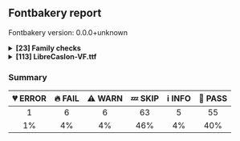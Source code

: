 ## Fontbakery report

Fontbakery version: 0.0.0+unknown

<details>
<summary><b>[23] Family checks</b></summary>
<details>
<summary>:broken_heart: <b>ERROR:</b> Do we have the latest version of FontBakery installed?</summary>

* [com.google.fonts/check/fontbakery_version](https://github.com/googlefonts/fontbakery/search?q=com.google.fonts/check/fontbakery_version)
* :broken_heart: **ERROR** Failed with AttributeError: 'NoneType' object has no attribute 'split'

</details>
<details>
<summary>:fire: <b>FAIL:</b> Check font has a license.</summary>

* [com.google.fonts/check/028](https://github.com/googlefonts/fontbakery/search?q=com.google.fonts/check/028)
* :fire: **FAIL** No license file was found. Please add an OFL.txt or a LICENSE.txt file. If you are running fontbakery on a Google Fonts upstream repo, which is fine, just make sure there is a temporary license file in the same folder. [code: no-license]

</details>
<details>
<summary>:bread: <b>PASS:</b> Checking all files are in the same directory.</summary>

* [com.google.fonts/check/002](https://github.com/googlefonts/fontbakery/search?q=com.google.fonts/check/002)
* :bread: **PASS** All files are in the same directory.

</details>
<details>
<summary>:bread: <b>PASS:</b> Fonts have equal unicode encodings?</summary>

* [com.google.fonts/check/013](https://github.com/googlefonts/fontbakery/search?q=com.google.fonts/check/013)
* :bread: **PASS** Fonts have equal unicode encodings.

</details>
<details>
<summary>:bread: <b>PASS:</b> Make sure all font files have the same version value.</summary>

* [com.google.fonts/check/014](https://github.com/googlefonts/fontbakery/search?q=com.google.fonts/check/014)
* :bread: **PASS** All font files have the same version.

</details>
<details>
<summary>:bread: <b>PASS:</b> Fonts have consistent PANOSE proportion?</summary>

* [com.google.fonts/check/009](https://github.com/googlefonts/fontbakery/search?q=com.google.fonts/check/009)
* :bread: **PASS** Fonts have consistent PANOSE proportion.

</details>
<details>
<summary>:bread: <b>PASS:</b> Fonts have consistent PANOSE family type?</summary>

* [com.google.fonts/check/010](https://github.com/googlefonts/fontbakery/search?q=com.google.fonts/check/010)
* :bread: **PASS** Fonts have consistent PANOSE family type.

</details>
<details>
<summary>:bread: <b>PASS:</b> Fonts have consistent underline thickness?</summary>

* [com.google.fonts/check/008](https://github.com/googlefonts/fontbakery/search?q=com.google.fonts/check/008)
* :bread: **PASS** Fonts have consistent underline thickness.

</details>
<details>
<summary>:zzz: <b>SKIP:</b> Does DESCRIPTION file contain broken links?</summary>

* [com.google.fonts/check/003](https://github.com/googlefonts/fontbakery/search?q=com.google.fonts/check/003)
* :zzz: **SKIP** Unfulfilled Conditions: description

</details>
<details>
<summary>:zzz: <b>SKIP:</b> Is this a proper HTML snippet?</summary>

* [com.google.fonts/check/004](https://github.com/googlefonts/fontbakery/search?q=com.google.fonts/check/004)
* :zzz: **SKIP** Unfulfilled Conditions: descfile

</details>
<details>
<summary>:zzz: <b>SKIP:</b> DESCRIPTION.en_us.html must have more than 200 bytes.</summary>

* [com.google.fonts/check/005](https://github.com/googlefonts/fontbakery/search?q=com.google.fonts/check/005)
* :zzz: **SKIP** Unfulfilled Conditions: description

</details>
<details>
<summary>:zzz: <b>SKIP:</b> DESCRIPTION.en_us.html must have less than 1000 bytes.</summary>

* [com.google.fonts/check/006](https://github.com/googlefonts/fontbakery/search?q=com.google.fonts/check/006)
* :zzz: **SKIP** Unfulfilled Conditions: description

</details>
<details>
<summary>:zzz: <b>SKIP:</b> Font designer field in METADATA.pb must not be 'unknown'.</summary>

* [com.google.fonts/check/007](https://github.com/googlefonts/fontbakery/search?q=com.google.fonts/check/007)
* :zzz: **SKIP** Unfulfilled Conditions: family_metadata

</details>
<details>
<summary>:zzz: <b>SKIP:</b> METADATA.pb: Fontfamily is listed on Google Fonts API?</summary>

* [com.google.fonts/check/081](https://github.com/googlefonts/fontbakery/search?q=com.google.fonts/check/081)
* :zzz: **SKIP** Unfulfilled Conditions: family_metadata

</details>
<details>
<summary>:zzz: <b>SKIP:</b> METADATA.pb: check if fonts field only has unique "full_name" values.</summary>

* [com.google.fonts/check/083](https://github.com/googlefonts/fontbakery/search?q=com.google.fonts/check/083)
* :zzz: **SKIP** Unfulfilled Conditions: family_metadata

</details>
<details>
<summary>:zzz: <b>SKIP:</b> METADATA.pb: check if fonts field only contains unique style:weight pairs.</summary>

* [com.google.fonts/check/084](https://github.com/googlefonts/fontbakery/search?q=com.google.fonts/check/084)
* :zzz: **SKIP** Unfulfilled Conditions: family_metadata

</details>
<details>
<summary>:zzz: <b>SKIP:</b> METADATA.pb license is "APACHE2", "UFL" or "OFL"?</summary>

* [com.google.fonts/check/085](https://github.com/googlefonts/fontbakery/search?q=com.google.fonts/check/085)
* :zzz: **SKIP** Unfulfilled Conditions: family_metadata

</details>
<details>
<summary>:zzz: <b>SKIP:</b> METADATA.pb should contain at least "menu" and "latin" subsets.</summary>

* [com.google.fonts/check/086](https://github.com/googlefonts/fontbakery/search?q=com.google.fonts/check/086)
* :zzz: **SKIP** Unfulfilled Conditions: family_metadata

</details>
<details>
<summary>:zzz: <b>SKIP:</b> METADATA.pb subsets should be alphabetically ordered.</summary>

* [com.google.fonts/check/087](https://github.com/googlefonts/fontbakery/search?q=com.google.fonts/check/087)
* :zzz: **SKIP** Unfulfilled Conditions: family_metadata

</details>
<details>
<summary>:zzz: <b>SKIP:</b> METADATA.pb: Copyright notice is the same in all fonts?</summary>

* [com.google.fonts/check/088](https://github.com/googlefonts/fontbakery/search?q=com.google.fonts/check/088)
* :zzz: **SKIP** Unfulfilled Conditions: family_metadata

</details>
<details>
<summary>:zzz: <b>SKIP:</b> Check that METADATA.pb family values are all the same.</summary>

* [com.google.fonts/check/089](https://github.com/googlefonts/fontbakery/search?q=com.google.fonts/check/089)
* :zzz: **SKIP** Unfulfilled Conditions: family_metadata

</details>
<details>
<summary>:zzz: <b>SKIP:</b> METADATA.pb: According Google Fonts standards, families should have a Regular style.</summary>

* [com.google.fonts/check/090](https://github.com/googlefonts/fontbakery/search?q=com.google.fonts/check/090)
* :zzz: **SKIP** Unfulfilled Conditions: family_metadata

</details>
<details>
<summary>:zzz: <b>SKIP:</b> METADATA.pb: Regular should be 400.</summary>

* [com.google.fonts/check/091](https://github.com/googlefonts/fontbakery/search?q=com.google.fonts/check/091)
* :zzz: **SKIP** Unfulfilled Conditions: family_metadata, has_regular_style

</details>
<br>
</details>
<details>
<summary><b>[113] LibreCaslon-VF.ttf</b></summary>
<details>
<summary>:fire: <b>FAIL:</b> Is 'gasp' table set to optimize rendering?</summary>

* [com.google.fonts/check/062](https://github.com/googlefonts/fontbakery/search?q=com.google.fonts/check/062)
* :fire: **FAIL** Font is missing the 'gasp' table. Try exporting the font with autohinting enabled.

</details>
<details>
<summary>:fire: <b>FAIL:</b> Checking OS/2 usWinAscent & usWinDescent.</summary>

* [com.google.fonts/check/040](https://github.com/googlefonts/fontbakery/search?q=com.google.fonts/check/040)
* :fire: **FAIL** OS/2.usWinAscent value should be equal or greater than 1708, but got 1707 instead [code: ascent]

</details>
<details>
<summary>:fire: <b>FAIL:</b> Checking OS/2 Metrics match hhea Metrics.</summary>

* [com.google.fonts/check/042](https://github.com/googlefonts/fontbakery/search?q=com.google.fonts/check/042)
* :fire: **FAIL** OS/2 sTypoAscender and hhea ascent must be equal. [code: ascender]

</details>
<details>
<summary>:fire: <b>FAIL:</b> Font enables smart dropout control in "prep" table instructions?</summary>

* [com.google.fonts/check/072](https://github.com/googlefonts/fontbakery/search?q=com.google.fonts/check/072)
* :fire: **FAIL** 'prep' table does not contain TrueType  instructions enabling smart dropout control. To fix, export the font with autohinting enabled, or run ttfautohint on the font, or run the  `gftools fix-nonhinting` script.

</details>
<details>
<summary>:fire: <b>FAIL:</b> Does the font have a DSIG table?</summary>

* [com.google.fonts/check/045](https://github.com/googlefonts/fontbakery/search?q=com.google.fonts/check/045)
* :fire: **FAIL** This font lacks a digital signature (DSIG table). Some applications may require one (even if only a dummy placeholder) in order to work properly.

</details>
<details>
<summary>:warning: <b>WARN:</b> Checking OS/2 achVendID.</summary>

* [com.google.fonts/check/018](https://github.com/googlefonts/fontbakery/search?q=com.google.fonts/check/018)
* :warning: **WARN** OS/2 VendorID value 'IMPA' is not a known registered id. You should set it to your own 4 character code, and register that code with Microsoft at https://www.microsoft.com/typography/links/vendorlist.aspx [code: unknown]

</details>
<details>
<summary>:warning: <b>WARN:</b> Is font em size (ideally) equal to 1000?</summary>

* [com.google.fonts/check/116](https://github.com/googlefonts/fontbakery/search?q=com.google.fonts/check/116)
* :warning: **WARN** Font em size (2048) is not equal to 1000.

</details>
<details>
<summary>:warning: <b>WARN:</b> Check if each glyph has the recommended amount of contours.</summary>

* [com.google.fonts/check/153](https://github.com/googlefonts/fontbakery/search?q=com.google.fonts/check/153)
* :warning: **WARN** This check inspects the glyph outlines and detects the total number of contours in each of them. The expected values are infered from the typical ammounts of contours observed in a large collection of reference font families. The divergences listed below may simply indicate a significantly different design on some of your glyphs. On the other hand, some of these may flag actual bugs in the font such as glyphs mapped to an incorrect codepoint. Please consider reviewing the design and codepoint assignment of these to make sure they are correct.

The following glyphs do not have the recommended number of contours:

Glyph name: dollar	Contours detected: 2	Expected: 1 or 3
Glyph name: numbersign	Contours detected: 4	Expected: 2
Glyph name: plus	Contours detected: 2	Expected: 1
Glyph name: E	Contours detected: 2	Expected: 1
Glyph name: F	Contours detected: 2	Expected: 1
Glyph name: H	Contours detected: 3	Expected: 1
Glyph name: e	Contours detected: 1	Expected: 2
Glyph name: f	Contours detected: 2	Expected: 1
Glyph name: h	Contours detected: 2	Expected: 1
Glyph name: k	Contours detected: 3	Expected: 1 or 2
Glyph name: m	Contours detected: 3	Expected: 1
Glyph name: n	Contours detected: 2	Expected: 1
Glyph name: r	Contours detected: 2	Expected: 1
Glyph name: w	Contours detected: 2	Expected: 1
Glyph name: Euro	Contours detected: 3	Expected: 1 or 2
Glyph name: logicalnot	Contours detected: 2	Expected: 1
Glyph name: plusminus	Contours detected: 3	Expected: 1 or 2
Glyph name: Egrave	Contours detected: 3	Expected: 2
Glyph name: Eacute	Contours detected: 3	Expected: 2
Glyph name: Ecircumflex	Contours detected: 3	Expected: 2
Glyph name: Edieresis	Contours detected: 4	Expected: 3
Glyph name: multiply	Contours detected: 2	Expected: 1
Glyph name: germandbls	Contours detected: 2	Expected: 1
Glyph name: egrave	Contours detected: 2	Expected: 3
Glyph name: eacute	Contours detected: 2	Expected: 3
Glyph name: ecircumflex	Contours detected: 2	Expected: 3
Glyph name: edieresis	Contours detected: 3	Expected: 4
Glyph name: eth	Contours detected: 3	Expected: 2
Glyph name: ntilde	Contours detected: 3	Expected: 2
Glyph name: ugrave	Contours detected: 3	Expected: 2
Glyph name: uacute	Contours detected: 3	Expected: 2
Glyph name: ucircumflex	Contours detected: 3	Expected: 2
Glyph name: udieresis	Contours detected: 4	Expected: 3
Glyph name: aogonek	Contours detected: 3	Expected: 2
Glyph name: dcroat	Contours detected: 3	Expected: 2
Glyph name: Emacron	Contours detected: 3	Expected: 2
Glyph name: emacron	Contours detected: 2	Expected: 3
Glyph name: Ebreve	Contours detected: 3	Expected: 2
Glyph name: ebreve	Contours detected: 2	Expected: 3
Glyph name: Edotaccent	Contours detected: 3	Expected: 2
Glyph name: edotaccent	Contours detected: 2	Expected: 3
Glyph name: Eogonek	Contours detected: 3	Expected: 1 or 2
Glyph name: Ecaron	Contours detected: 3	Expected: 2
Glyph name: ecaron	Contours detected: 2	Expected: 3
Glyph name: Hcircumflex	Contours detected: 4	Expected: 2
Glyph name: hcircumflex	Contours detected: 3	Expected: 2
Glyph name: hbar	Contours detected: 3	Expected: 1
Glyph name: uni0137	Contours detected: 4	Expected: 2 or 3
Glyph name: kgreenlandic	Contours detected: 3	Expected: 1 or 2
Glyph name: Lslash	Contours detected: 2	Expected: 1
Glyph name: lslash	Contours detected: 2	Expected: 1
Glyph name: nacute	Contours detected: 3	Expected: 2
Glyph name: uni0146	Contours detected: 3	Expected: 2
Glyph name: ncaron	Contours detected: 3	Expected: 2
Glyph name: napostrophe	Contours detected: 3	Expected: 2
Glyph name: Eng	Contours detected: 4	Expected: 1
Glyph name: eng	Contours detected: 3	Expected: 1
Glyph name: OE	Contours detected: 3	Expected: 2
Glyph name: racute	Contours detected: 3	Expected: 2
Glyph name: rcaron	Contours detected: 3	Expected: 2
Glyph name: uni0157	Contours detected: 3	Expected: 2
Glyph name: Tbar	Contours detected: 2	Expected: 1
Glyph name: tbar	Contours detected: 2	Expected: 1
Glyph name: umacron	Contours detected: 3	Expected: 2
Glyph name: ubreve	Contours detected: 3	Expected: 2
Glyph name: uring	Contours detected: 4	Expected: 3
Glyph name: uhungarumlaut	Contours detected: 4	Expected: 3
Glyph name: Uogonek	Contours detected: 2	Expected: 1
Glyph name: uogonek	Contours detected: 3	Expected: 1
Glyph name: wcircumflex	Contours detected: 3	Expected: 2
Glyph name: uni018F	Contours detected: 1	Expected: 2
Glyph name: uni01C4	Contours detected: 0	Expected: 4
Glyph name: uni01CC	Contours detected: 4	Expected: 3
Glyph name: uni01EA	Contours detected: 3	Expected: 2
Glyph name: uni01EB	Contours detected: 3	Expected: 2
Glyph name: u	Contours detected: 2	Expected: 1
Glyph name: uni0259	Contours detected: 1	Expected: 2
Glyph name: x	Contours detected: 3	Expected: 1
Glyph name: yen	Contours detected: 4	Expected: 1 or 2
Glyph name: uni1E24	Contours detected: 4	Expected: 2
Glyph name: uni1E25	Contours detected: 3	Expected: 2
Glyph name: uni1E45	Contours detected: 3	Expected: 2
Glyph name: uni1E5B	Contours detected: 3	Expected: 2
Glyph name: wgrave	Contours detected: 3	Expected: 2
Glyph name: wacute	Contours detected: 3	Expected: 2
Glyph name: wdieresis	Contours detected: 4	Expected: 3
Glyph name: uni1EB8	Contours detected: 3	Expected: 2
Glyph name: uni1EB9	Contours detected: 2	Expected: 3
Glyph name: uni1EBC	Contours detected: 3	Expected: 2
Glyph name: uni1EBD	Contours detected: 2	Expected: 3
Glyph name: uni1EE5	Contours detected: 3	Expected: 2
Glyph name: utilde	Contours detected: 3	Expected: 2

</details>
<details>
<summary>:warning: <b>WARN:</b> Checking with Microsoft Font Validator.</summary>

* [com.google.fonts/check/037](https://github.com/googlefonts/fontbakery/search?q=com.google.fonts/check/037)
* :information_source: **INFO** Microsoft Font Validator returned an error code. Output follows :

LibreCaslon-VF.ttf (file 1 of 1)
Complete: LibreCaslon-VF.ttf.report.xml
Reports are ready!



* :information_source: **INFO** MS-FonVal: The file begins with an Offset Table (file contains a single font)
* :information_source: **INFO** MS-FonVal: Not an OpenType table, contents not validated DETAILS: 
	- 
	- This table type is defined in the Apple TrueType spec.
* :information_source: **INFO** MS-FonVal: Unable to perform test due to previously detected errors DETAILS: 
	- Glyph index 1 Test: ValidateSimpContMisor 
	- Glyph index 12 Test: ValidateSimpContMisor 
	- Glyph index 26 Test: ValidateSimpContMisor 
	- Glyph index 36 Test: ValidateSimpContMisor 
	- Glyph index 40 Test: ValidateSimpContMisor 
	- Glyph index 41 Test: ValidateSimpContMisor 
	- Glyph index 42 Test: ValidateSimpContMisor 
	- Glyph index 48 Test: ValidateSimpContMisor 
	- Glyph index 73 Test: ValidateSimpContMisor 
	- Glyph index 83 Test: ValidateSimpContMisor 
	- NOTE: 37 other similar results were hidden!
* :information_source: **INFO** MS-FonVal: Loca references a zero-length entry in the glyf table DETAILS: Number of glyphs that are empty = 5
* :information_source: **INFO** MS-FonVal: maxSizeOfInstructions via method #1 DETAILS: maxSizeOfInstructions=0, computed from the glyf table
* :information_source: **INFO** MS-FonVal: No string for Typographic Family name (Name ID 16)
* :information_source: **INFO** MS-FonVal: No string for Typographic Subfamily name (Name ID 17)
* :information_source: **INFO** MS-FonVal: The post name isn't in uniXXXX or uXXXXX format and there is no Adobe Glyph List entry DETAILS: 
	- glyph = 16, char = U+000D, name = CR
	- glyph = 76, char = U+0000, name = NULL
	- glyph = 415, char = U+FB06, name = s_t
* :information_source: **INFO** MS-FonVal: The post name does not match the name in the Adobe Glyph List DETAILS: 
	- glyph = 157, char = U+02BC, name = apostrophe
	- glyph = 248, char = U+FB00, name = f_f
	- glyph = 251, char = U+FB03, name = f_f_i
	- glyph = 254, char = U+FB04, name = f_f_l
	- glyph = 257, char = U+FB01, name = f_i
	- glyph = 260, char = U+FB02, name = f_l
	- glyph = 504, char = U+03BC, name = uni03BC.1
* :information_source: **INFO** MS-FonVal: The post name has an unexpected value DETAILS: 
	- glyph = 196, char = U+F6C3, name = uni0326
	- glyph = 330, char = U+00B5, name = uni03BC
* :information_source: **INFO** MS-FonVal: Rasterization not selected for validation
* :information_source: **INFO** MS-FonVal: Total time validating file DETAILS: 0:00:16
* :bread: **PASS** MS-FonVal: The numTables field is non-zero DETAILS: 17
* :bread: **PASS** MS-FonVal: The searchRange, entrySelector, and rangeShift fields are all valid
* :bread: **PASS** MS-FonVal: The directory entry tags are in ascending order
* :bread: **PASS** MS-FonVal: The directory entry tag names are valid
* :bread: **PASS** MS-FonVal: The directory entry table offsets are all multiples of 4
* :bread: **PASS** MS-FonVal: All required tables are present
* :bread: **PASS** MS-FonVal: No unnecessary tables are present
* :bread: **PASS** MS-FonVal: Tables are in optimal order
* :bread: **PASS** MS-FonVal: All header offsets point within the table
* :bread: **PASS** MS-FonVal: The version number is 0x00010000
* :bread: **PASS** MS-FonVal: The LangSysTable is valid DETAILS: ScriptList, ScriptRecord[0](DFLT), ScriptTable, DefaultLangSysTable
* :bread: **PASS** MS-FonVal: The Script Table is valid DETAILS: ScriptList, ScriptRecord[0](DFLT), ScriptTable
* :bread: **PASS** MS-FonVal: The ScriptList Table is valid DETAILS: ScriptList
* :bread: **PASS** MS-FonVal: The Feature table is valid DETAILS: 
	- FeatureList, FeatureRecord[0](kern), FeatureTable
	- FeatureList, FeatureRecord[1](mark), FeatureTable
	- FeatureList, FeatureRecord[0](dlig), FeatureTable
	- FeatureList, FeatureRecord[1](dnom), FeatureTable
	- FeatureList, FeatureRecord[2](frac), FeatureTable
	- FeatureList, FeatureRecord[3](liga), FeatureTable
	- FeatureList, FeatureRecord[4](numr), FeatureTable
	- FeatureList, FeatureRecord[5](onum), FeatureTable
	- FeatureList, FeatureRecord[6](ordn), FeatureTable
	- FeatureList, FeatureRecord[7](sinf), FeatureTable
	- FeatureList, FeatureRecord[8](sups), FeatureTable
	- FeatureList, FeatureRecord[9](tnum), FeatureTable
* :bread: **PASS** MS-FonVal: The FeatureList table is valid DETAILS: FeatureList
* :bread: **PASS** MS-FonVal: The PairSet table is valid DETAILS: 
	- LookupList, Lookup[0], SubTable[0](PairPos, fmt 1), PairSet[0]
	- LookupList, Lookup[0], SubTable[0](PairPos, fmt 1), PairSet[1]
	- LookupList, Lookup[0], SubTable[0](PairPos, fmt 1), PairSet[2]
	- LookupList, Lookup[0], SubTable[0](PairPos, fmt 1), PairSet[3]
	- LookupList, Lookup[0], SubTable[0](PairPos, fmt 1), PairSet[4]
	- LookupList, Lookup[0], SubTable[0](PairPos, fmt 1), PairSet[5]
	- LookupList, Lookup[0], SubTable[0](PairPos, fmt 1), PairSet[6]
	- LookupList, Lookup[0], SubTable[0](PairPos, fmt 1), PairSet[7]
	- LookupList, Lookup[0], SubTable[0](PairPos, fmt 1), PairSet[8]
	- LookupList, Lookup[0], SubTable[0](PairPos, fmt 1), PairSet[9]
	- NOTE: 360 other similar results were hidden!
* :bread: **PASS** MS-FonVal: The PairPos subtable is valid DETAILS: 
	- LookupList, Lookup[0], SubTable[0](PairPos, fmt 1)
	- LookupList, Lookup[0], SubTable[1](PairPos, fmt 2)
* :bread: **PASS** MS-FonVal: The BaseArray table is valid DETAILS: LookupList, Lookup[1], SubTable[0](MarkBasePos), BaseArray
* :bread: **PASS** MS-FonVal: The MarkBasePos subtable is valid DETAILS: LookupList, Lookup[1], SubTable[0](MarkBasePos)
* :bread: **PASS** MS-FonVal: The LookupList table is valid DETAILS: LookupList
* :bread: **PASS** MS-FonVal: The LigatureSubst subtable is valid DETAILS: 
	- LookupList, Lookup[0], SubTable[0](LigatureSubst, fmt 1)
	- LookupList, Lookup[1], SubTable[0](LigatureSubst, fmt 1)
	- LookupList, Lookup[2], SubTable[0](LigatureSubst, fmt 1)
* :bread: **PASS** MS-FonVal: The SingleSubst subtable is valid DETAILS: 
	- LookupList, Lookup[3], SubTable[0](SingleSubst, fmt 2)
	- LookupList, Lookup[5], SubTable[0](SingleSubst, fmt 2)
	- LookupList, Lookup[6], SubTable[0](SingleSubst, fmt 2)
	- LookupList, Lookup[7], SubTable[0](SingleSubst, fmt 2)
	- LookupList, Lookup[8], SubTable[0](SingleSubst, fmt 1)
	- LookupList, Lookup[9], SubTable[0](SingleSubst, fmt 1)
	- LookupList, Lookup[10], SubTable[0](SingleSubst, fmt 1)
* :bread: **PASS** MS-FonVal: The ChainContextSubst subtable is valid DETAILS: 
	- LookupList, Lookup[4], SubTable[0](ChainContextSubst, fmt 3)
	- LookupList, Lookup[4], SubTable[1](ChainContextSubst, fmt 3)
* :bread: **PASS** MS-FonVal: The table length matches the expected length for this version
* :bread: **PASS** MS-FonVal: The usWeightClass is consistent with the PANOSE weight value
* :bread: **PASS** MS-FonVal: The usWeightClass is a valid value DETAILS: 400
* :bread: **PASS** MS-FonVal: The width class is a valid value DETAILS: 5
* :bread: **PASS** MS-FonVal: The fsType field is valid DETAILS: 0x0000, Installable Embedding
* :bread: **PASS** MS-FonVal: All subscript and superscript values appear valid
* :bread: **PASS** MS-FonVal: The yStrikeoutSize and yStrikeoutPosition appear valid
* :bread: **PASS** MS-FonVal: The sFamilyClass Class ID and Subclass ID values are in a valid range
* :bread: **PASS** MS-FonVal: All panose values are in a valid range
* :bread: **PASS** MS-FonVal: The Unicode Range fields' bits are all allowable values
* :bread: **PASS** MS-FonVal: The fsSelection field appears to be valid
* :bread: **PASS** MS-FonVal: The usFirstCharIndex and usLastCharIndex fields are valid DETAILS: first = 0x0000, last = 0xfb06
* :bread: **PASS** MS-FonVal: The sTypoAscender and sTypoDescender fields are reasonable values DETAILS: sTypoAscender = 1443, sTypoDescender = -440
* :bread: **PASS** MS-FonVal: The CodePage Range fields' bits are all allowable values
* :bread: **PASS** MS-FonVal: The sxHeight field is nonzero DETAILS: 933
* :bread: **PASS** MS-FonVal: The sCapHeight field is nonzero DETAILS: 1355
* :bread: **PASS** MS-FonVal: The usDefaultChar field is zero
* :bread: **PASS** MS-FonVal: The usBreakChar is mapped to a glyf
* :bread: **PASS** MS-FonVal: The usMaxContext field matches the calculated value DETAILS: 3
* :bread: **PASS** MS-FonVal: The table version number is 0
* :bread: **PASS** MS-FonVal: Each subtable offset is within the table
* :bread: **PASS** MS-FonVal: Each subtable length is within the table
* :bread: **PASS** MS-FonVal: The subtables are in the correct order
* :bread: **PASS** MS-FonVal: There are no duplicate subtables
* :bread: **PASS** MS-FonVal: No overlapping subtables were found
* :bread: **PASS** MS-FonVal: Each subtable's format number is valid
* :bread: **PASS** MS-FonVal: The subtable internal format appears valid DETAILS: 
	- PlatID = 0, EncID = 3, Fmt = 4
	- PlatID = 3, EncID = 1, Fmt = 4
* :bread: **PASS** MS-FonVal: Character code U+20AC, the euro character, is mapped for cmap 3,1
* :bread: **PASS** MS-FonVal: All non mac subtables have a language field of zero
* :bread: **PASS** MS-FonVal: Correct format of loca (0 or 1)
* :bread: **PASS** MS-FonVal: Table length is 54 bytes
* :bread: **PASS** MS-FonVal: The table version number is 0x00010000
* :bread: **PASS** MS-FonVal: fontRevision is consistent with the font's version string DETAILS: 1.002
* :bread: **PASS** MS-FonVal: Font checksum is correct DETAILS: 0x51c912b5
* :bread: **PASS** MS-FonVal: The magic number is 0x5f0f3cf5
* :bread: **PASS** MS-FonVal: Non-linear scaling flag (bit 4) is clear, and hdmx table is not present
* :bread: **PASS** MS-FonVal: Non-linear scaling flag (bit 4) is clear, and LTSH table is not present
* :bread: **PASS** MS-FonVal: Reserved bit 14 of the flags field is clear
* :bread: **PASS** MS-FonVal: Reserved bit 15 of the flags field is clear
* :bread: **PASS** MS-FonVal: The unitsPerEm value is a power of two in the range 64..16384 DETAILS: 2048
* :bread: **PASS** MS-FonVal: The created time is not zero DETAILS: created = 3446022420 (Wednesday, March 13, 2013 12:27 PM)
* :bread: **PASS** MS-FonVal: The xMin value matches the minimum glyph xMin DETAILS: xMin = -280
* :bread: **PASS** MS-FonVal: The yMin value matches the minimum glyph yMin DETAILS: yMin = -458
* :bread: **PASS** MS-FonVal: The xMax value matches the maximum glyph xMax DETAILS: xMax = 2527
* :bread: **PASS** MS-FonVal: The yMax value matches the maximum glyph yMax DETAILS: yMax = 1708
* :bread: **PASS** MS-FonVal: The macStyle bold bit matches the name table's font subfamily string
* :bread: **PASS** MS-FonVal: The macStyle italic bit matches the name table's font subfamily string
* :bread: **PASS** MS-FonVal: The macStyle bold bit matches the OS/2 fsSelection bit
* :bread: **PASS** MS-FonVal: The macStyle italic bit matches the OS/2 fsSelection bit
* :bread: **PASS** MS-FonVal: The macStyle italic bit matches the post table italic angle
* :bread: **PASS** MS-FonVal: The fontDirectionHint is in the range -2..2 DETAILS: 2
* :bread: **PASS** MS-FonVal: The indexToLocFormat value is 0 or 1 DETAILS: 0
* :bread: **PASS** MS-FonVal: The indexToLocFormat value matches the loca table DETAILS: 0
* :bread: **PASS** MS-FonVal: The glyphDataFormat value is 0
* :bread: **PASS** MS-FonVal: The Ascender value is greater than zero
* :bread: **PASS** MS-FonVal: The Descender is less than zero
* :bread: **PASS** MS-FonVal: Ascender is less than or equal to head.yMax
* :bread: **PASS** MS-FonVal: Descender is greater than or equal to head.yMin
* :bread: **PASS** MS-FonVal: LineGap is greater than or equal to 0
* :bread: **PASS** MS-FonVal: Ascender is same value as OS/2.usWinAscent
* :bread: **PASS** MS-FonVal: Descender value is the same as OS/2.usWinDescent
* :bread: **PASS** MS-FonVal: The LineGap is greater to or equal the minimum recommended value
* :bread: **PASS** MS-FonVal: The advanceWidthMax field equals the calculated value
* :bread: **PASS** MS-FonVal: The minLeftSideBearing field equals the calculated value
* :bread: **PASS** MS-FonVal: The minRightSideBearing field equals the calculated value
* :bread: **PASS** MS-FonVal: The xMaxExtent field equals the calculated value
* :bread: **PASS** MS-FonVal: The reserved fields are all set to zero
* :bread: **PASS** MS-FonVal: The metricDataFormat field is set to zero
* :bread: **PASS** MS-FonVal: The numberOfHMetrics value is consistent with the length of the hmtx table
* :bread: **PASS** MS-FonVal: The caretSlope angle matches the post.italicAngle
* :bread: **PASS** MS-FonVal: The size of the table matches the calculated size
* :bread: **PASS** MS-FonVal: The number of entries is equal to (maxp.numGlyphs + 1)
* :bread: **PASS** MS-FonVal: The entries are sorted in ascending order
* :bread: **PASS** MS-FonVal: All entries point within range of the glyf table
* :bread: **PASS** MS-FonVal: All glyphs in the glyf table are referenced by the loca table
* :bread: **PASS** MS-FonVal: Table version is 1.0 and a glyf table is present and no CFF table is present
* :bread: **PASS** MS-FonVal: Table version is 1.0 and the table is 32 bytes long
* :bread: **PASS** MS-FonVal: The numGlyphs value equals the number of entries in the loca array plus one DETAILS: numGlyphs = 537
* :bread: **PASS** MS-FonVal: The points, contours, and component values match the calculated values
* :bread: **PASS** MS-FonVal: The format selector field is 0
* :bread: **PASS** MS-FonVal: No strings extended past the end of the table
* :bread: **PASS** MS-FonVal: The NameRecords array is in sorted order
* :bread: **PASS** MS-FonVal: No name records are using reserved Name IDs
* :bread: **PASS** MS-FonVal: The table contains strings for both Mac and Microsoft platforms
* :bread: **PASS** MS-FonVal: The version string is in the correct format DETAILS: platID = 3, encID = 1, langID = 1033, "Version 1.002"
* :bread: **PASS** MS-FonVal: All strings had valid Platform Specific Encoding IDs
* :bread: **PASS** MS-FonVal: All Microsoft unicode strings had valid Language IDs
* :bread: **PASS** MS-FonVal: The length of every unicode string is an even # of bytes
* :bread: **PASS** MS-FonVal: The subfamily string is consistent with the style of the font
* :bread: **PASS** MS-FonVal: No name record specified Unicode Variation Sequences cmap subtable DETAILS: PlatformID=0, EncodingID=5 is for Variation Sequences (Format 14)
* :bread: **PASS** MS-FonVal: No inconsistencies were found for Copyright strings
* :bread: **PASS** MS-FonVal: No inconsistencies were found for Trademark strings
* :bread: **PASS** MS-FonVal: No inconsistencies were found for Description strings
* :bread: **PASS** MS-FonVal: The table length is valid
* :bread: **PASS** MS-FonVal: The version number is valid
* :bread: **PASS** MS-FonVal: The italicAngle value is reasonable and consistent with other tables
* :bread: **PASS** MS-FonVal: The underlinePosition value is not less than hhea.Descender
* :bread: **PASS** MS-FonVal: The underlineThickness value is reasonable
* :bread: **PASS** MS-FonVal: The isFixedPitch field is consistent with other table(s) DETAILS: matches the hmtx and OS/2 tables
* :bread: **PASS** MS-FonVal: The numberOfGlyphs field equals maxp.numGlyphs
* :bread: **PASS** MS-FonVal: The glyphNameIndex array contains valid indexes
* :bread: **PASS** MS-FonVal: The names in the post table are consistent with the Adobe Glyph List names
* :warning: **WARN** MS-FonVal: The version number is valid, but less than 5 DETAILS: 4
* :warning: **WARN** MS-FonVal: The table does not contain any Apple subtables
* :warning: **WARN** MS-FonVal: Apple logo mapping test not performed, cmap 1,0 not present
* :warning: **WARN** MS-FonVal: Characters are mapped in the Unicode Private Use area
* :warning: **WARN** MS-FonVal: Misoriented contour DETAILS: {'Glyph index': [94, 148, 149, 160, 161, 162, 163, 169, 170, 171, 172, 173, 174, 181, 198, 200, 201, 205, 206, 285, 286, 289, 290, 291, 292, 297, 298, 317, 375, 380, 381, 394, 395, 412, 413, 444, 445, 450, 460, 461]}
* :warning: **WARN** MS-FonVal: The modified time is an unlikely value DETAILS: modified = 3624283946 (Monday, November 5, 2018 5:32 PM)
* :warning: **WARN** MS-FonVal: The lowestRecPPEM value may be unreasonably small DETAILS: lowestRecPPEM = 6
* :warning: **WARN** MS-FonVal: The leftSideBearing is greater than the advance width (unlikely value) DETAILS: glyph# 196
* :warning: **WARN** MS-FonVal: Loca references a glyf entry which length is not a multiple of 4 DETAILS: Number of glyphs with the warning = 155

</details>
<details>
<summary>:warning: <b>WARN:</b> Is there kerning info for non-ligated sequences?</summary>

* [com.google.fonts/check/065](https://github.com/googlefonts/fontbakery/search?q=com.google.fonts/check/065)
* :warning: **WARN** GPOS table lacks kerning info for the following non-ligated sequences:
	- f + f
	- f + b
	- b + f
	- f + h
	- h + f
	- f + i
	- i + f
	- f + j
	- j + f
	- f + k
	- k + f
	- f + l
	- l + f
	- f + t
	- t + b
	- h + i
	- i + j
	- j + k
	- k + l
	- l + t

   [code: lacks-kern-info]

</details>
<details>
<summary>:warning: <b>WARN:</b> Are there caret positions declared for every ligature?</summary>

* [com.google.fonts/check/064](https://github.com/googlefonts/fontbakery/search?q=com.google.fonts/check/064)
* :warning: **WARN** This font lacks caret position values for ligature glyphs on its GDEF table. [code: lacks-caret-pos]

</details>
<details>
<summary>:zzz: <b>SKIP:</b> Checking OS/2 usWeightClass.</summary>

* [com.google.fonts/check/020](https://github.com/googlefonts/fontbakery/search?q=com.google.fonts/check/020)
* :zzz: **SKIP** Unfulfilled Conditions: style

</details>
<details>
<summary>:zzz: <b>SKIP:</b> Check copyright namerecords match license file.</summary>

* [com.google.fonts/check/029](https://github.com/googlefonts/fontbakery/search?q=com.google.fonts/check/029)
* :zzz: **SKIP** Unfulfilled Conditions: license

</details>
<details>
<summary>:zzz: <b>SKIP:</b> Font has ttfautohint params? </summary>

* [com.google.fonts/check/has_ttfautohint_params](https://github.com/googlefonts/fontbakery/search?q=com.google.fonts/check/has_ttfautohint_params)
* :zzz: **SKIP** Font appears to our heuristic as not hinted using ttfautohint.

</details>
<details>
<summary>:zzz: <b>SKIP:</b> Checks METADATA.pb font.name field matches family name declared on the name table.</summary>

* [com.google.fonts/check/092](https://github.com/googlefonts/fontbakery/search?q=com.google.fonts/check/092)
* :zzz: **SKIP** Unfulfilled Conditions: font_metadata

</details>
<details>
<summary>:zzz: <b>SKIP:</b> Checks METADATA.pb font.post_script_name matches postscript name declared on the name table.</summary>

* [com.google.fonts/check/093](https://github.com/googlefonts/fontbakery/search?q=com.google.fonts/check/093)
* :zzz: **SKIP** Unfulfilled Conditions: font_metadata

</details>
<details>
<summary>:zzz: <b>SKIP:</b> METADATA.pb font.full_name value matches fullname declared on the name table?</summary>

* [com.google.fonts/check/094](https://github.com/googlefonts/fontbakery/search?q=com.google.fonts/check/094)
* :zzz: **SKIP** Unfulfilled Conditions: font_metadata

</details>
<details>
<summary>:zzz: <b>SKIP:</b> METADATA.pb font.name value should be same as the family name declared on the name table.</summary>

* [com.google.fonts/check/095](https://github.com/googlefonts/fontbakery/search?q=com.google.fonts/check/095)
* :zzz: **SKIP** Unfulfilled Conditions: font_metadata, style

</details>
<details>
<summary>:zzz: <b>SKIP:</b> METADATA.pb font.full_name and font.post_script_name fields have equivalent values ?</summary>

* [com.google.fonts/check/096](https://github.com/googlefonts/fontbakery/search?q=com.google.fonts/check/096)
* :zzz: **SKIP** Unfulfilled Conditions: font_metadata

</details>
<details>
<summary>:zzz: <b>SKIP:</b> METADATA.pb font.filename and font.post_script_name fields have equivalent values?</summary>

* [com.google.fonts/check/097](https://github.com/googlefonts/fontbakery/search?q=com.google.fonts/check/097)
* :zzz: **SKIP** Unfulfilled Conditions: font_metadata

</details>
<details>
<summary>:zzz: <b>SKIP:</b> METADATA.pb font.name field contains font name in right format?</summary>

* [com.google.fonts/check/098](https://github.com/googlefonts/fontbakery/search?q=com.google.fonts/check/098)
* :zzz: **SKIP** Unfulfilled Conditions: style, font_metadata

</details>
<details>
<summary>:zzz: <b>SKIP:</b> METADATA.pb font.full_name field contains font name in right format?</summary>

* [com.google.fonts/check/099](https://github.com/googlefonts/fontbakery/search?q=com.google.fonts/check/099)
* :zzz: **SKIP** Unfulfilled Conditions: style, font_metadata

</details>
<details>
<summary>:zzz: <b>SKIP:</b> METADATA.pb font.filename field contains font name in right format?</summary>

* [com.google.fonts/check/100](https://github.com/googlefonts/fontbakery/search?q=com.google.fonts/check/100)
* :zzz: **SKIP** Unfulfilled Conditions: style, font_metadata

</details>
<details>
<summary>:zzz: <b>SKIP:</b> METADATA.pb font.post_script_name field contains font name in right format?</summary>

* [com.google.fonts/check/101](https://github.com/googlefonts/fontbakery/search?q=com.google.fonts/check/101)
* :zzz: **SKIP** Unfulfilled Conditions: font_metadata

</details>
<details>
<summary>:zzz: <b>SKIP:</b> Copyright notice on METADATA.pb matches canonical pattern?</summary>

* [com.google.fonts/check/102](https://github.com/googlefonts/fontbakery/search?q=com.google.fonts/check/102)
* :zzz: **SKIP** Unfulfilled Conditions: font_metadata

</details>
<details>
<summary>:zzz: <b>SKIP:</b> Copyright notice on METADATA.pb should not contain 'Reserved Font Name'.</summary>

* [com.google.fonts/check/103](https://github.com/googlefonts/fontbakery/search?q=com.google.fonts/check/103)
* :zzz: **SKIP** Unfulfilled Conditions: font_metadata

</details>
<details>
<summary>:zzz: <b>SKIP:</b> METADATA.pb: Copyright notice shouldn't exceed 500 chars.</summary>

* [com.google.fonts/check/104](https://github.com/googlefonts/fontbakery/search?q=com.google.fonts/check/104)
* :zzz: **SKIP** Unfulfilled Conditions: font_metadata

</details>
<details>
<summary>:zzz: <b>SKIP:</b> METADATA.pb: Filename is set canonically?</summary>

* [com.google.fonts/check/105](https://github.com/googlefonts/fontbakery/search?q=com.google.fonts/check/105)
* :zzz: **SKIP** Unfulfilled Conditions: font_metadata, canonical_filename

</details>
<details>
<summary>:zzz: <b>SKIP:</b> METADATA.pb font.style "italic" matches font internals?</summary>

* [com.google.fonts/check/106](https://github.com/googlefonts/fontbakery/search?q=com.google.fonts/check/106)
* :zzz: **SKIP** Unfulfilled Conditions: font_metadata

</details>
<details>
<summary>:zzz: <b>SKIP:</b> METADATA.pb font.style "normal" matches font internals?</summary>

* [com.google.fonts/check/107](https://github.com/googlefonts/fontbakery/search?q=com.google.fonts/check/107)
* :zzz: **SKIP** Unfulfilled Conditions: font_metadata

</details>
<details>
<summary>:zzz: <b>SKIP:</b> METADATA.pb font.name and font.full_name fields match the values declared on the name table?</summary>

* [com.google.fonts/check/108](https://github.com/googlefonts/fontbakery/search?q=com.google.fonts/check/108)
* :zzz: **SKIP** Unfulfilled Conditions: font_metadata

</details>
<details>
<summary>:zzz: <b>SKIP:</b> METADATA.pb: Check if fontname is not camel cased.</summary>

* [com.google.fonts/check/109](https://github.com/googlefonts/fontbakery/search?q=com.google.fonts/check/109)
* :zzz: **SKIP** Unfulfilled Conditions: font_metadata

</details>
<details>
<summary>:zzz: <b>SKIP:</b> METADATA.pb: Check font name is the same as family name.</summary>

* [com.google.fonts/check/110](https://github.com/googlefonts/fontbakery/search?q=com.google.fonts/check/110)
* :zzz: **SKIP** Unfulfilled Conditions: family_metadata, font_metadata

</details>
<details>
<summary>:zzz: <b>SKIP:</b> METADATA.pb: Check that font weight has a canonical value.</summary>

* [com.google.fonts/check/111](https://github.com/googlefonts/fontbakery/search?q=com.google.fonts/check/111)
* :zzz: **SKIP** Unfulfilled Conditions: font_metadata

</details>
<details>
<summary>:zzz: <b>SKIP:</b> Checking OS/2 usWeightClass matches weight specified at METADATA.pb.</summary>

* [com.google.fonts/check/112](https://github.com/googlefonts/fontbakery/search?q=com.google.fonts/check/112)
* :zzz: **SKIP** Unfulfilled Conditions: font_metadata

</details>
<details>
<summary>:zzz: <b>SKIP:</b> METADATA.pb weight matches postScriptName.</summary>

* [com.google.fonts/check/113](https://github.com/googlefonts/fontbakery/search?q=com.google.fonts/check/113)
* :zzz: **SKIP** Unfulfilled Conditions: font_metadata

</details>
<details>
<summary>:zzz: <b>SKIP:</b> METADATA.pb: Font styles are named canonically?</summary>

* [com.google.fonts/check/115](https://github.com/googlefonts/fontbakery/search?q=com.google.fonts/check/115)
* :zzz: **SKIP** Unfulfilled Conditions: font_metadata

</details>
<details>
<summary>:zzz: <b>SKIP:</b> Version number has increased since previous release on Google Fonts?</summary>

* [com.google.fonts/check/117](https://github.com/googlefonts/fontbakery/search?q=com.google.fonts/check/117)
* :zzz: **SKIP** Unfulfilled Conditions: api_gfonts_ttFont, github_gfonts_ttFont

</details>
<details>
<summary>:zzz: <b>SKIP:</b> Glyphs are similiar to Google Fonts version?</summary>

* [com.google.fonts/check/118](https://github.com/googlefonts/fontbakery/search?q=com.google.fonts/check/118)
* :zzz: **SKIP** Unfulfilled Conditions: api_gfonts_ttFont

</details>
<details>
<summary>:zzz: <b>SKIP:</b> TTFAutohint x-height increase value is same as in previous release on Google Fonts?</summary>

* [com.google.fonts/check/119](https://github.com/googlefonts/fontbakery/search?q=com.google.fonts/check/119)
* :zzz: **SKIP** Unfulfilled Conditions: api_gfonts_ttFont

</details>
<details>
<summary>:zzz: <b>SKIP:</b> Checking OS/2 fsSelection value.</summary>

* [com.google.fonts/check/129](https://github.com/googlefonts/fontbakery/search?q=com.google.fonts/check/129)
* :zzz: **SKIP** Unfulfilled Conditions: style

</details>
<details>
<summary>:zzz: <b>SKIP:</b> Checking post.italicAngle value.</summary>

* [com.google.fonts/check/130](https://github.com/googlefonts/fontbakery/search?q=com.google.fonts/check/130)
* :zzz: **SKIP** Unfulfilled Conditions: style

</details>
<details>
<summary>:zzz: <b>SKIP:</b> Checking head.macStyle value.</summary>

* [com.google.fonts/check/131](https://github.com/googlefonts/fontbakery/search?q=com.google.fonts/check/131)
* :zzz: **SKIP** Unfulfilled Conditions: style

</details>
<details>
<summary>:zzz: <b>SKIP:</b> Check font has same encoded glyphs as version hosted on fonts.google.com</summary>

* [com.google.fonts/check/154](https://github.com/googlefonts/fontbakery/search?q=com.google.fonts/check/154)
* :zzz: **SKIP** Unfulfilled Conditions: api_gfonts_ttFont

</details>
<details>
<summary>:zzz: <b>SKIP:</b> Copyright field for this font on METADATA.pb matches all copyright notice entries on the name table ?</summary>

* [com.google.fonts/check/155](https://github.com/googlefonts/fontbakery/search?q=com.google.fonts/check/155)
* :zzz: **SKIP** Unfulfilled Conditions: font_metadata

</details>
<details>
<summary>:zzz: <b>SKIP:</b> Font has all mandatory 'name' table entries ?</summary>

* [com.google.fonts/check/156](https://github.com/googlefonts/fontbakery/search?q=com.google.fonts/check/156)
* :zzz: **SKIP** Unfulfilled Conditions: style

</details>
<details>
<summary>:zzz: <b>SKIP:</b> Check name table: FONT_FAMILY_NAME entries. </summary>

* [com.google.fonts/check/157](https://github.com/googlefonts/fontbakery/search?q=com.google.fonts/check/157)
* :zzz: **SKIP** Unfulfilled Conditions: style

</details>
<details>
<summary>:zzz: <b>SKIP:</b> Check name table: FONT_SUBFAMILY_NAME entries. </summary>

* [com.google.fonts/check/158](https://github.com/googlefonts/fontbakery/search?q=com.google.fonts/check/158)
* :zzz: **SKIP** Unfulfilled Conditions: style_with_spaces

</details>
<details>
<summary>:zzz: <b>SKIP:</b> Check name table: FULL_FONT_NAME entries. </summary>

* [com.google.fonts/check/159](https://github.com/googlefonts/fontbakery/search?q=com.google.fonts/check/159)
* :zzz: **SKIP** Unfulfilled Conditions: style_with_spaces

</details>
<details>
<summary>:zzz: <b>SKIP:</b> Check name table: POSTSCRIPT_NAME entries. </summary>

* [com.google.fonts/check/160](https://github.com/googlefonts/fontbakery/search?q=com.google.fonts/check/160)
* :zzz: **SKIP** Unfulfilled Conditions: style

</details>
<details>
<summary>:zzz: <b>SKIP:</b> Check name table: TYPOGRAPHIC_FAMILY_NAME entries. </summary>

* [com.google.fonts/check/161](https://github.com/googlefonts/fontbakery/search?q=com.google.fonts/check/161)
* :zzz: **SKIP** Unfulfilled Conditions: style

</details>
<details>
<summary>:zzz: <b>SKIP:</b> Check name table: TYPOGRAPHIC_SUBFAMILY_NAME entries. </summary>

* [com.google.fonts/check/162](https://github.com/googlefonts/fontbakery/search?q=com.google.fonts/check/162)
* :zzz: **SKIP** Unfulfilled Conditions: style_with_spaces

</details>
<details>
<summary>:zzz: <b>SKIP:</b> FontForge validation outputs error messages?</summary>

* [com.google.fonts/check/038](https://github.com/googlefonts/fontbakery/search?q=com.google.fonts/check/038)
* :zzz: **SKIP** Unfulfilled Conditions: fontforge_check_results

</details>
<details>
<summary>:zzz: <b>SKIP:</b> FontForge checks.</summary>

* [com.google.fonts/check/039](https://github.com/googlefonts/fontbakery/search?q=com.google.fonts/check/039)
* :zzz: **SKIP** Unfulfilled Conditions: fontforge_check_results

</details>
<details>
<summary>:zzz: <b>SKIP:</b> Monospace font has hhea.advanceWidthMax equal to each glyph's advanceWidth?</summary>

* [com.google.fonts/check/079](https://github.com/googlefonts/fontbakery/search?q=com.google.fonts/check/079)
* :zzz: **SKIP** Unfulfilled Conditions: seems_monospaced

</details>
<details>
<summary>:zzz: <b>SKIP:</b> The variable font 'wdth' (Width) axis coordinate must be 100 on the 'Regular' instance.</summary>

* [com.google.fonts/check/168](https://github.com/googlefonts/fontbakery/search?q=com.google.fonts/check/168)
* :zzz: **SKIP** Unfulfilled Conditions: regular_wdth_coord

</details>
<details>
<summary>:zzz: <b>SKIP:</b> The variable font 'slnt' (Slant) axis coordinate must be zero on the 'Regular' instance.</summary>

* [com.google.fonts/check/169](https://github.com/googlefonts/fontbakery/search?q=com.google.fonts/check/169)
* :zzz: **SKIP** Unfulfilled Conditions: regular_slnt_coord

</details>
<details>
<summary>:zzz: <b>SKIP:</b> The variable font 'ital' (Italic) axis coordinate must be zero on the 'Regular' instance.</summary>

* [com.google.fonts/check/170](https://github.com/googlefonts/fontbakery/search?q=com.google.fonts/check/170)
* :zzz: **SKIP** Unfulfilled Conditions: regular_ital_coord

</details>
<details>
<summary>:zzz: <b>SKIP:</b> The variable font 'opsz' (Optical Size) axis coordinate should be between 9 and 13 on the 'Regular' instance.</summary>

* [com.google.fonts/check/171](https://github.com/googlefonts/fontbakery/search?q=com.google.fonts/check/171)
* :zzz: **SKIP** Unfulfilled Conditions: regular_opsz_coord

</details>
<details>
<summary>:information_source: <b>INFO:</b> Show hinting filesize impact.</summary>

* [com.google.fonts/check/054](https://github.com/googlefonts/fontbakery/search?q=com.google.fonts/check/054)
* :information_source: **INFO** Hinting filesize impact:

|  | LibreCaslon-VF.ttf |
|:--- | ---:|
| Dehinted Size | 124.8kb |
| Hinted Size | 124.3kb |
| Increase | -496 bytes |
| Change   | -0.0 % |


</details>
<details>
<summary>:information_source: <b>INFO:</b> Font has old ttfautohint applied?</summary>

* [com.google.fonts/check/056](https://github.com/googlefonts/fontbakery/search?q=com.google.fonts/check/056)
* :information_source: **INFO** Could not detect which version of ttfautohint was used in this font. It is typically specified as a comment in the font version entries of the 'name' table. Such font version strings are currently: ['Version 1.002']

</details>
<details>
<summary>:information_source: <b>INFO:</b> EPAR table present in font?</summary>

* [com.google.fonts/check/061](https://github.com/googlefonts/fontbakery/search?q=com.google.fonts/check/061)
* :information_source: **INFO** EPAR table not present in font. To learn more see https://github.com/googlefonts/fontbakery/issues/818

</details>
<details>
<summary>:information_source: <b>INFO:</b> Check for font-v versioning </summary>

* [com.google.fonts/check/166](https://github.com/googlefonts/fontbakery/search?q=com.google.fonts/check/166)
* :information_source: **INFO** Version string is: "Version 1.002"
The version string must ideally include a git commit hash and either a 'dev' or a 'release' suffix such as in the example below:
"Version 1.3; git-0d08353-release"

</details>
<details>
<summary>:information_source: <b>INFO:</b> Font contains all required tables?</summary>

* [com.google.fonts/check/052](https://github.com/googlefonts/fontbakery/search?q=com.google.fonts/check/052)
* :information_source: **INFO** This font contains the following optional tables [GPOS, loca, GSUB]
* :bread: **PASS** Font contains all required tables.

</details>
<details>
<summary>:bread: <b>PASS:</b> Checking file is named canonically.</summary>

* [com.google.fonts/check/001](https://github.com/googlefonts/fontbakery/search?q=com.google.fonts/check/001)
* :bread: **PASS** LibreCaslon-VF.ttf is named canonically.

</details>
<details>
<summary>:bread: <b>PASS:</b> Fonts have equal numbers of glyphs?</summary>

* [com.google.fonts/check/011](https://github.com/googlefonts/fontbakery/search?q=com.google.fonts/check/011)
* :bread: **PASS** All font files in this family have an equal total ammount of glyphs.

</details>
<details>
<summary>:bread: <b>PASS:</b> Fonts have equal glyph names?</summary>

* [com.google.fonts/check/012](https://github.com/googlefonts/fontbakery/search?q=com.google.fonts/check/012)
* :bread: **PASS** All font files have identical glyph names.

</details>
<details>
<summary>:bread: <b>PASS:</b> Checking OS/2 fsType.</summary>

* [com.google.fonts/check/016](https://github.com/googlefonts/fontbakery/search?q=com.google.fonts/check/016)
* :bread: **PASS** OS/2 fsType is properly set to zero.

</details>
<details>
<summary>:bread: <b>PASS:</b> Substitute copyright, registered and trademark symbols in name table entries.</summary>

* [com.google.fonts/check/019](https://github.com/googlefonts/fontbakery/search?q=com.google.fonts/check/019)
* :bread: **PASS** No need to substitute copyright, registered and trademark symbols in name table entries of this font.

</details>
<details>
<summary>:bread: <b>PASS:</b> "License URL matches License text on name table?</summary>

* [com.google.fonts/check/030](https://github.com/googlefonts/fontbakery/search?q=com.google.fonts/check/030)
* :bread: **PASS** Font has a valid license URL in NAME table.

</details>
<details>
<summary>:bread: <b>PASS:</b> Description strings in the name table must not exceed 200 characters.</summary>

* [com.google.fonts/check/032](https://github.com/googlefonts/fontbakery/search?q=com.google.fonts/check/032)
* :bread: **PASS** All description name records have reasonably small lengths.

</details>
<details>
<summary>:bread: <b>PASS:</b> Version format is correct in 'name' table?</summary>

* [com.google.fonts/check/055](https://github.com/googlefonts/fontbakery/search?q=com.google.fonts/check/055)
* :bread: **PASS** Version format in NAME table entries is correct.

</details>
<details>
<summary>:bread: <b>PASS:</b> Make sure family name does not begin with a digit.</summary>

* [com.google.fonts/check/067](https://github.com/googlefonts/fontbakery/search?q=com.google.fonts/check/067)
* :bread: **PASS** Font family name first character is not a digit.

</details>
<details>
<summary>:bread: <b>PASS:</b> Font has all expected currency sign characters?</summary>

* [com.google.fonts/check/070](https://github.com/googlefonts/fontbakery/search?q=com.google.fonts/check/070)
* :bread: **PASS** Font has all expected currency sign characters.

</details>
<details>
<summary>:bread: <b>PASS:</b> Are there non-ASCII characters in ASCII-only NAME table entries?</summary>

* [com.google.fonts/check/074](https://github.com/googlefonts/fontbakery/search?q=com.google.fonts/check/074)
* :bread: **PASS** None of the ASCII-only NAME table entries contain non-ASCII characteres.

</details>
<details>
<summary>:bread: <b>PASS:</b> Length of copyright notice must not exceed 500 characters. </summary>

* [com.google.fonts/check/164](https://github.com/googlefonts/fontbakery/search?q=com.google.fonts/check/164)
* :bread: **PASS** All copyright notice name entries on the 'name' table are shorter than 500 characters.

</details>
<details>
<summary>:bread: <b>PASS:</b> Familyname must be unique according to namecheck.fontdata.com </summary>

* [com.google.fonts/check/165](https://github.com/googlefonts/fontbakery/search?q=com.google.fonts/check/165)
* :bread: **PASS** Font familyname seems to be unique.

</details>
<details>
<summary>:bread: <b>PASS:</b> Check a static ttf can be generated from a variable font. </summary>

* [com.google.fonts/check/174](https://github.com/googlefonts/fontbakery/search?q=com.google.fonts/check/174)
* :bread: **PASS** fontTools.varLib.mutator generated a static font instance

</details>
<details>
<summary>:bread: <b>PASS:</b> Check that variable fonts have an HVAR table. </summary>

* [com.google.fonts/check/varfont/has_HVAR](https://github.com/googlefonts/fontbakery/search?q=com.google.fonts/check/varfont/has_HVAR)
* :bread: **PASS** This variable font contains an HVAR table.

</details>
<details>
<summary>:bread: <b>PASS:</b> There must not be VTT Talk sources in the font.</summary>

* [com.google.fonts/check/vttclean](https://github.com/googlefonts/fontbakery/search?q=com.google.fonts/check/vttclean)
* :bread: **PASS** There are no tables with VTT Talk sources embedded in the font.

</details>
<details>
<summary>:bread: <b>PASS:</b> Checking with ftxvalidator.</summary>

* [com.google.fonts/check/035](https://github.com/googlefonts/fontbakery/search?q=com.google.fonts/check/035)
* :bread: **PASS** ftxvalidator passed this file

</details>
<details>
<summary>:bread: <b>PASS:</b> Checking with ots-sanitize.</summary>

* [com.google.fonts/check/036](https://github.com/googlefonts/fontbakery/search?q=com.google.fonts/check/036)
* :bread: **PASS** ots-sanitize passed this file

</details>
<details>
<summary>:bread: <b>PASS:</b> Font contains .notdef as first glyph?</summary>

* [com.google.fonts/check/046](https://github.com/googlefonts/fontbakery/search?q=com.google.fonts/check/046)
* :bread: **PASS** Font contains the .notdef glyph as the first glyph, it does not have a Unicode value assigned and contains a drawing.

</details>
<details>
<summary>:bread: <b>PASS:</b> Font contains glyphs for whitespace characters?</summary>

* [com.google.fonts/check/047](https://github.com/googlefonts/fontbakery/search?q=com.google.fonts/check/047)
* :bread: **PASS** Font contains glyphs for whitespace characters.

</details>
<details>
<summary>:bread: <b>PASS:</b> Font has **proper** whitespace glyph names?</summary>

* [com.google.fonts/check/048](https://github.com/googlefonts/fontbakery/search?q=com.google.fonts/check/048)
* :bread: **PASS** Font has **proper** whitespace glyph names.

</details>
<details>
<summary>:bread: <b>PASS:</b> Whitespace glyphs have ink?</summary>

* [com.google.fonts/check/049](https://github.com/googlefonts/fontbakery/search?q=com.google.fonts/check/049)
* :bread: **PASS** There is no whitespace glyph with ink.

</details>
<details>
<summary>:bread: <b>PASS:</b> Are there unwanted tables?</summary>

* [com.google.fonts/check/053](https://github.com/googlefonts/fontbakery/search?q=com.google.fonts/check/053)
* :bread: **PASS** There are no unwanted tables.

</details>
<details>
<summary>:bread: <b>PASS:</b> Glyph names are all valid?</summary>

* [com.google.fonts/check/058](https://github.com/googlefonts/fontbakery/search?q=com.google.fonts/check/058)
* :bread: **PASS** Glyph names are all valid.

</details>
<details>
<summary>:bread: <b>PASS:</b> Font contains unique glyph names?</summary>

* [com.google.fonts/check/059](https://github.com/googlefonts/fontbakery/search?q=com.google.fonts/check/059)
* :bread: **PASS** Font contains unique glyph names.

</details>
<details>
<summary>:bread: <b>PASS:</b> Checking with fontTools.ttx</summary>

* [com.google.fonts/check/ttx-roundtrip](https://github.com/googlefonts/fontbakery/search?q=com.google.fonts/check/ttx-roundtrip)
* :bread: **PASS** Hey! It all looks good!

</details>
<details>
<summary>:bread: <b>PASS:</b> Check glyphs have unique unicode codepoints.</summary>

* [com.google.fonts/check/076](https://github.com/googlefonts/fontbakery/search?q=com.google.fonts/check/076)
* :bread: **PASS** All glyphs have unique unicode codepoint assignments.

</details>
<details>
<summary>:bread: <b>PASS:</b> Check all glyphs have codepoints assigned.</summary>

* [com.google.fonts/check/077](https://github.com/googlefonts/fontbakery/search?q=com.google.fonts/check/077)
* :bread: **PASS** All glyphs have a codepoint value assigned.

</details>
<details>
<summary>:bread: <b>PASS:</b> Checking unitsPerEm value is reasonable.</summary>

* [com.google.fonts/check/043](https://github.com/googlefonts/fontbakery/search?q=com.google.fonts/check/043)
* :bread: **PASS** unitsPerEm value on the 'head' table is reasonable.

</details>
<details>
<summary>:bread: <b>PASS:</b> Checking font version fields (head and name table).</summary>

* [com.google.fonts/check/044](https://github.com/googlefonts/fontbakery/search?q=com.google.fonts/check/044)
* :bread: **PASS** All font version fields match.

</details>
<details>
<summary>:bread: <b>PASS:</b> Check if OS/2 xAvgCharWidth is correct.</summary>

* [com.google.fonts/check/034](https://github.com/googlefonts/fontbakery/search?q=com.google.fonts/check/034)
* :bread: **PASS** OS/2 xAvgCharWidth value is correct.

</details>
<details>
<summary>:bread: <b>PASS:</b> Font has correct post table version (2 for TTF, 3 for OTF)?</summary>

* [com.google.fonts/check/015](https://github.com/googlefonts/fontbakery/search?q=com.google.fonts/check/015)
* :bread: **PASS** Font has post table version 2.

</details>
<details>
<summary>:bread: <b>PASS:</b> Description strings in the name table must not contain copyright info.</summary>

* [com.google.fonts/check/031](https://github.com/googlefonts/fontbakery/search?q=com.google.fonts/check/031)
* :bread: **PASS** Description strings in the name table do not contain any copyright string.

</details>
<details>
<summary>:bread: <b>PASS:</b> Checking correctness of monospaced metadata.</summary>

* [com.google.fonts/check/033](https://github.com/googlefonts/fontbakery/search?q=com.google.fonts/check/033)
* :bread: **PASS** Font is not monospaced and all related metadata look good. [code: good]

</details>
<details>
<summary>:bread: <b>PASS:</b> Name table entries should not contain line-breaks.</summary>

* [com.google.fonts/check/057](https://github.com/googlefonts/fontbakery/search?q=com.google.fonts/check/057)
* :bread: **PASS** Name table entries are all single-line (no line-breaks found).

</details>
<details>
<summary>:bread: <b>PASS:</b> Does full font name begin with the font family name?</summary>

* [com.google.fonts/check/068](https://github.com/googlefonts/fontbakery/search?q=com.google.fonts/check/068)
* :bread: **PASS** Full font name begins with the font family name.

</details>
<details>
<summary>:bread: <b>PASS:</b> Font follows the family naming recommendations?</summary>

* [com.google.fonts/check/071](https://github.com/googlefonts/fontbakery/search?q=com.google.fonts/check/071)
* :bread: **PASS** Font follows the family naming recommendations.

</details>
<details>
<summary>:bread: <b>PASS:</b> Name table strings must not contain the string 'Reserved Font Name'.</summary>

* [com.google.fonts/check/152](https://github.com/googlefonts/fontbakery/search?q=com.google.fonts/check/152)
* :bread: **PASS** None of the name table strings contain "Reserved Font Name".

</details>
<details>
<summary>:bread: <b>PASS:</b> Combined length of family and style must not exceed 20 characters.</summary>

* [com.google.fonts/check/163](https://github.com/googlefonts/fontbakery/search?q=com.google.fonts/check/163)
* :bread: **PASS** All name entries are good.

</details>
<details>
<summary>:bread: <b>PASS:</b> Checking Vertical Metric Linegaps.</summary>

* [com.google.fonts/check/041](https://github.com/googlefonts/fontbakery/search?q=com.google.fonts/check/041)
* :bread: **PASS** OS/2 sTypoLineGap and hhea lineGap are both 0.

</details>
<details>
<summary>:bread: <b>PASS:</b> MaxAdvanceWidth is consistent with values in the Hmtx and Hhea tables?</summary>

* [com.google.fonts/check/073](https://github.com/googlefonts/fontbakery/search?q=com.google.fonts/check/073)
* :bread: **PASS** MaxAdvanceWidth is consistent with values in the Hmtx and Hhea tables.

</details>
<details>
<summary>:bread: <b>PASS:</b> Whitespace and non-breaking space have the same width?</summary>

* [com.google.fonts/check/050](https://github.com/googlefonts/fontbakery/search?q=com.google.fonts/check/050)
* :bread: **PASS** Whitespace and non-breaking space have the same width.

</details>
<details>
<summary>:bread: <b>PASS:</b> Does GPOS table have kerning information?</summary>

* [com.google.fonts/check/063](https://github.com/googlefonts/fontbakery/search?q=com.google.fonts/check/063)
* :bread: **PASS** GPOS table has got kerning information.

</details>
<details>
<summary>:bread: <b>PASS:</b> Is there a "kern" table declared in the font?</summary>

* [com.google.fonts/check/066](https://github.com/googlefonts/fontbakery/search?q=com.google.fonts/check/066)
* :bread: **PASS** Font does not declare an optional "kern" table.

</details>
<details>
<summary>:bread: <b>PASS:</b> Is there any unused data at the end of the glyf table?</summary>

* [com.google.fonts/check/069](https://github.com/googlefonts/fontbakery/search?q=com.google.fonts/check/069)
* :bread: **PASS** There is no unused data at the end of the glyf table.

</details>
<details>
<summary>:bread: <b>PASS:</b> Check for points out of bounds.</summary>

* [com.google.fonts/check/075](https://github.com/googlefonts/fontbakery/search?q=com.google.fonts/check/075)
* :bread: **PASS** All glyph paths have coordinates within bounds!

</details>
<details>
<summary>:bread: <b>PASS:</b> The variable font 'wght' (Weight) axis coordinate must be 400 on the 'Regular' instance.</summary>

* [com.google.fonts/check/167](https://github.com/googlefonts/fontbakery/search?q=com.google.fonts/check/167)
* :bread: **PASS** Regular:wght is 400.

</details>
<details>
<summary>:bread: <b>PASS:</b> The variable font 'wght' (Weight) axis coordinate must be 700 on the 'Bold' instance.</summary>

* [com.google.fonts/check/172](https://github.com/googlefonts/fontbakery/search?q=com.google.fonts/check/172)
* :bread: **PASS** Bold:wght is 700.

</details>
<details>
<summary>:bread: <b>PASS:</b> Does the number of glyphs in the loca table match the maxp table?</summary>

* [com.google.fonts/check/180](https://github.com/googlefonts/fontbakery/search?q=com.google.fonts/check/180)
* :bread: **PASS** 'loca' table matches numGlyphs in 'maxp' table.

</details>
<br>
</details>

### Summary

| :broken_heart: ERROR | :fire: FAIL | :warning: WARN | :zzz: SKIP | :information_source: INFO | :bread: PASS |
|:-----:|:----:|:----:|:----:|:----:|:----:|
| 1 | 6 | 6 | 63 | 5 | 55 |
| 1% | 4% | 4% | 46% | 4% | 40% |
